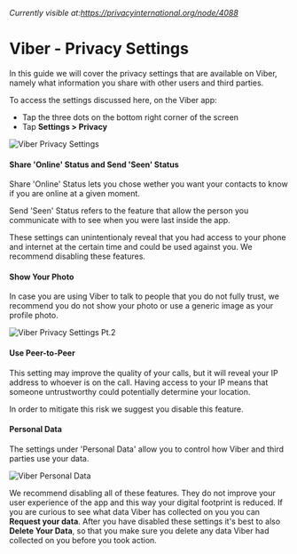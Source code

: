 *Currently visible at:https://privacyinternational.org/node/4088*

# Viber - Privacy Settings

In this guide we will cover the privacy settings that are available on Viber, namely what information you share with other users and third parties.

To access the settings discussed here, on the Viber app:

* Tap the three dots on the bottom right corner of the screen
* Tap **Settings > Privacy**

![Viber Privacy Settings](../../images/Viber/viber-privacy-1.jpeg?raw=true)

#### Share 'Online' Status and Send 'Seen' Status

Share 'Online' Status lets you chose wether you want your contacts to know if you are online at a given moment.

Send 'Seen' Status refers to the feature that allow the person you communicate with to see when you were last inside the app.

These settings can unintentionaly reveal that you had access to your phone and internet at the certain time and could be used against you. We recommend disabling these features.


#### Show Your Photo

In case you are using Viber to talk to people that you do not fully trust, we recommend you do not show your photo or use a generic image as your profile photo.

![Viber Privacy Settings Pt.2](../../images/Viber/viber-privacy-2.jpg?raw=true)

#### Use Peer-to-Peer

This setting may improve the quality of your calls, but it will reveal your IP address to whoever is on the call. Having access to your IP means that someone untrustworthy could potentially determine your location.

In order to mitigate this risk we suggest you disable this feature.

#### Personal Data

The settings under 'Personal Data' allow you to control how Viber and third parties use your data.

![Viber Personal Data](../../images/Viber/viber-privacy-3.jpg?raw=true)

We recommend disabling all of these features. They do not improve your user experience of the app and this way your digital footprint is reduced. If you are curious to see what data Viber has collected on you you can **Request your data**. After you have disabled these settings it's best to also **Delete Your Data**, so that you make sure you delete any data Viber had collected on you before you took action.
